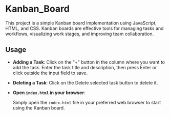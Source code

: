 # Kanban_Board

This project is a simple Kanban board implementation using JavaScript, HTML, and CSS. Kanban boards are effective tools for managing tasks and workflows, visualizing work stages, and improving team collaboration.

## Usage
- **Adding a Task**: Click on the "+" button in the column where you want to add the task. Enter the task title and description, then press Enter or click outside the input field to save.
- **Deleting a Task**: Click on the Delete selected task button to delete it.
- **Open `index.html` in your browser**:

    Simply open the `index.html` file in your preferred web browser to start using the Kanban board.

